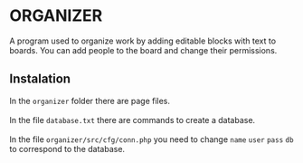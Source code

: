 # ORGANIZER
A program used to organize work by adding editable blocks with text to boards. You can add people to the board and change their permissions.

## Instalation
In the `organizer` folder there are page files.<br><br>
In the file `database.txt` there are commands to create a database.<br><br>
In the file `organizer/src/cfg/conn.php` you need to change `name` `user` `pass` `db` to correspond to the database.
